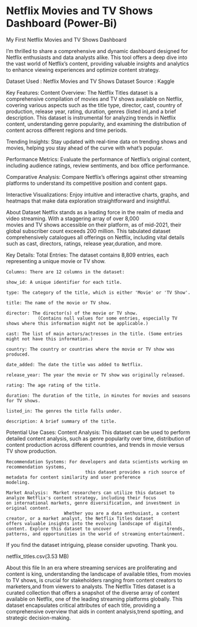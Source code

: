 # Netflix Movies and TV Shows Dashboard (Power-Bi) 
My First Netflix Movies and TV Shows Dashboard

I’m thrilled to share a comprehensive and dynamic dashboard designed for Netflix enthusiasts and data analysts alike. 
This tool offers a deep dive into the vast world of Netflix’s content, 
providing valuable insights and analytics to enhance viewing experiences and optimize content strategy.

Dataset Used : Netflix Movies and TV Shows Dataset 
Source : Kaggle

Key Features:
Content Overview: The Netflix Titles dataset is a comprehensive compilation of movies and TV shows available on Netflix,
		              covering various aspects such as the title type, director, cast, country of production, release year,
		              rating, duration, genres (listed in),and a brief description.
		              This dataset is instrumental for analyzing trends in Netflix content, 
		              understanding genre popularity, and examining the distribution of content
                  across different regions and time periods.

Trending Insights: Stay updated with real-time data on trending shows and movies, 
		               helping you stay ahead of the curve with what’s popular.

Performance Metrics: Evaluate the performance of Netflix’s original content, 
	                   including audience ratings, review sentiments, and box office performance.

Comparative Analysis: Compare Netflix’s offerings against other streaming platforms to understand 
		                  its competitive position and content gaps.

Interactive Visualizations: Enjoy intuitive and interactive charts, graphs, 
			                      and heatmaps that make data exploration straightforward and insightful.

About Dataset
    Netflix stands as a leading force in the realm of media and video streaming. With a staggering array of over 8,000     
    movies and TV shows accessible on their platform, as of mid-2021, their global subscriber count exceeds 200 million. 
    This tabulated dataset comprehensively catalogues all offerings on Netflix, including vital details such as cast, 
    directors, ratings, release year,duration, and more.
    
Key Details:
	Total Entries: The dataset contains 8,809 entries, each representing a unique movie or TV show.

	Columns: There are 12 columns in the dataset:

	show_id: A unique identifier for each title.

	type: The category of the title, which is either 'Movie' or 'TV Show'.

	title: The name of the movie or TV show.

	director: The director(s) of the movie or TV show.
		        (Contains null values for some entries, especially TV shows where this information might not be applicable.)

	cast: The list of main actors/actresses in the title. (Some entries might not have this information.)

	country: The country or countries where the movie or TV show was produced.

	date_added: The date the title was added to Netflix.

	release_year: The year the movie or TV show was originally released.

	rating: The age rating of the title.

	duration: The duration of the title, in minutes for movies and seasons for TV shows.

	listed_in: The genres the title falls under.

	description: A brief summary of the title.

Potential Use Cases:
	Content Analysis: This dataset can be used to perform detailed content analysis, 
			              such as genre popularity over time, distribution of content production
			              across different countries, and trends in movie versus TV show production.
                 
	Recommendation Systems: For developers and data scientists working on recommendation systems,
 				                  this dataset provides a rich source of metadata for content similarity and user preference                                   modeling.

	Market Analysis:  Market researchers can utilize this dataset to analyze Netflix's content strategy, including their focus                     on international markets, genre diversification, and investment in original content.
			              Whether you are a data enthusiast, a content creator, or a market analyst, the Netflix Titles dataset                        offers valuable insights into the evolving landscape of digital content. Explore this dataset to uncover                     trends, patterns, and opportunities in the world of streaming entertainment.

If you find the dataset intriguing, please consider upvoting. Thank you.

netflix_titles.csv(3.53 MB)

About this file
In an era where streaming services are proliferating and content is king,
understanding the landscape of available titles, from movies to TV shows,
is crucial for stakeholders ranging from content creators to marketers,and from viewers to analysts. 
The Netflix Titles dataset is a curated collection that offers a snapshot 
of the diverse array of content available on Netflix, one of the leading streaming platforms globally.
This dataset encapsulates critical attributes of each title, providing a comprehensive overview that 
aids in content analysis,trend spotting, and strategic decision-making.

